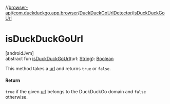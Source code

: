 //[browser-api](../../../index.md)/[com.duckduckgo.app.browser](../index.md)/[DuckDuckGoUrlDetector](index.md)/[isDuckDuckGoUrl](is-duck-duck-go-url.md)

# isDuckDuckGoUrl

[androidJvm]\
abstract fun [isDuckDuckGoUrl](is-duck-duck-go-url.md)(url: [String](https://kotlinlang.org/api/latest/jvm/stdlib/kotlin/-string/index.html)): [Boolean](https://kotlinlang.org/api/latest/jvm/stdlib/kotlin/-boolean/index.html)

This method takes a [url](is-duck-duck-go-url.md) and returns `true` or `false`.

#### Return

`true` if the given [url](is-duck-duck-go-url.md) belongs to the DuckDuckGo domain and `false` otherwise.
